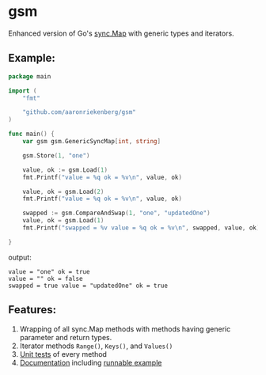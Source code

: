 # gsm

Enhanced version of Go's [sync.Map](https://pkg.go.dev/sync#Map) with generic types and iterators.

## Example:

```go
package main

import (
	"fmt"

	"github.com/aaronriekenberg/gsm"
)

func main() {
	var gsm gsm.GenericSyncMap[int, string]

	gsm.Store(1, "one")

	value, ok := gsm.Load(1)
	fmt.Printf("value = %q ok = %v\n", value, ok)

	value, ok = gsm.Load(2)
	fmt.Printf("value = %q ok = %v\n", value, ok)

	swapped := gsm.CompareAndSwap(1, "one", "updatedOne")
	value, ok = gsm.Load(1)
	fmt.Printf("swapped = %v value = %q ok = %v\n", swapped, value, ok)

}
```

output:

```
value = "one" ok = true
value = "" ok = false
swapped = true value = "updatedOne" ok = true
```

## Features:
1. Wrapping of all sync.Map methods with methods having generic parameter and return types.
2. Iterator methods `Range()`, `Keys()`, and `Values()`
3. [Unit tests](https://github.com/aaronriekenberg/gsm/blob/main/gsm_test.go) of every method
4. [Documentation](https://pkg.go.dev/github.com/aaronriekenberg/gsm) including [runnable example](https://pkg.go.dev/github.com/aaronriekenberg/gsm#example-GenericSyncMap)
